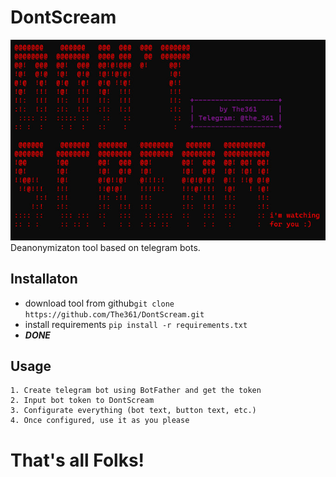 # DontScream
![](https://github.com/The361/DontScream/blob/main/banner.jpg)
Deanonymizaton tool based on telegram bots.
## Installaton
- download tool from github```git clone https://github.com/The361/DontScream.git```
- install requirements ```pip install -r requirements.txt```
- ***DONE***
## Usage
	1. Create telegram bot using BotFather and get the token
	2. Input bot token to DontScream
	3. Configurate everything (bot text, button text, etc.)
	4. Once configured, use it as you please
# That's all Folks!
